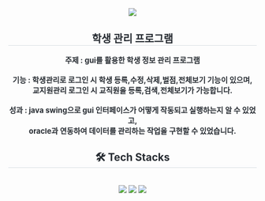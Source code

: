 <div align= "center">
    <img src="https://capsule-render.vercel.app/api?type=waving&color=auto&height=180&text=Student%20Project&animation=fadeIn&fontColor=000000&fontSize=70" />
    </div>
    <div align= "center"> 
    <h2 style="border-bottom: 1px solid #d8dee4; color: #282d33;"> 학생 관리 프로그램 </h2>  
    <div style="font-weight: 700; font-size: 15px; text-align: center; color: #282d33;"> 주제 : gui를 활용한 학생 정보 관리 프로그램<br><br>
      기능 : 학생관리로 로그인 시 학생 등록,수정,삭제,벌점,전체보기 기능이 있으며,<br>
      교지원관리 로그인 시 교직원을 등록,검색,전체보기가 가능합니다.<br><br>
      성과 : java swing으로 gui 인터페이스가 어떻게 작동되고 실행하는지 알 수 있었고,<br>
      oracle과 연동하여 데이터를 관리하는 작업을 구현할 수 있었습니다. </div> 
    </div>
    <div align= "center">
    <h2 style="border-bottom: 1px solid #d8dee4; color: #282d33;"> 🛠️ Tech Stacks </h2> <br> 
    <div style="margin: 0 auto; text-align: center;" align= "center"> <img src="https://img.shields.io/badge/Java-007396?style=plastic&logo=Java&logoColor=white">
          <img src="https://img.shields.io/badge/Oracle-F80000?style=plastic&logo=Oracle&logoColor=white">
      <img src="https://img.shields.io/badge/Eclipse-2C2255?style=plastic&logo=Spring&logoColor=white">
          </div>
    </div>
    
